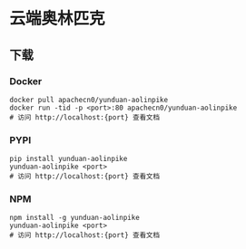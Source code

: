 # 云端奥林匹克

## 下载

### Docker

```
docker pull apachecn0/yunduan-aolinpike
docker run -tid -p <port>:80 apachecn0/yunduan-aolinpike
# 访问 http://localhost:{port} 查看文档
```

### PYPI

```
pip install yunduan-aolinpike
yunduan-aolinpike <port>
# 访问 http://localhost:{port} 查看文档
```

### NPM

```
npm install -g yunduan-aolinpike
yunduan-aolinpike <port>
# 访问 http://localhost:{port} 查看文档
```